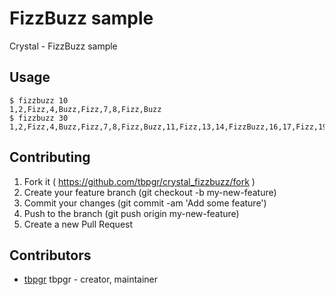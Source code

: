 # FizzBuzz sample

Crystal - FizzBuzz sample

## Usage
```
$ fizzbuzz 10
1,2,Fizz,4,Buzz,Fizz,7,8,Fizz,Buzz
$ fizzbuzz 30
1,2,Fizz,4,Buzz,Fizz,7,8,Fizz,Buzz,11,Fizz,13,14,FizzBuzz,16,17,Fizz,19,Buzz,Fizz,22,23,Fizz,Buzz,26,Fizz,28,29,FizzBuzz
```

## Contributing

1. Fork it ( https://github.com/tbpgr/crystal_fizzbuzz/fork )
2. Create your feature branch (git checkout -b my-new-feature)
3. Commit your changes (git commit -am 'Add some feature')
4. Push to the branch (git push origin my-new-feature)
5. Create a new Pull Request

## Contributors

- [tbpgr](https://github.com/tbpgr) tbpgr - creator, maintainer
